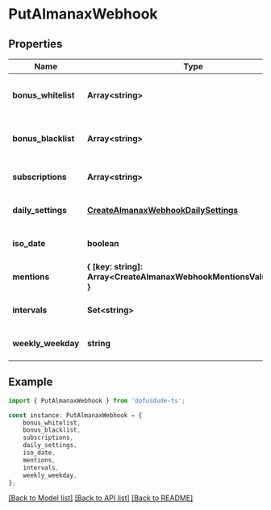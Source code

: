 # PutAlmanaxWebhook


## Properties

Name | Type | Description | Notes
------------ | ------------- | ------------- | -------------
**bonus_whitelist** | **Array&lt;string&gt;** | from all available bonuses (ids) from /dofus3/meta/{language}/almanax/bonuses. Delete old entries with empty array []. Just null changes nothing. | [optional] [default to undefined]
**bonus_blacklist** | **Array&lt;string&gt;** | from all available bonuses (ids) from /dofus3/meta/{language}/almanax/bonuses. Delete old entries with empty array []. Just null changes nothing. | [optional] [default to undefined]
**subscriptions** | **Array&lt;string&gt;** | Get the available subscriptions with /meta/webhooks/almanax | [optional] [default to undefined]
**daily_settings** | [**CreateAlmanaxWebhookDailySettings**](CreateAlmanaxWebhookDailySettings.md) |  | [optional] [default to undefined]
**iso_date** | **boolean** | If false, it will use common local time formats and weekday translations. If true, the format is YYYY-MM-DD. | [optional] [default to false]
**mentions** | **{ [key: string]: Array&lt;CreateAlmanaxWebhookMentionsValueInner&gt;; }** | Almanax bonus ids mapped to array of mentions. | [optional] [default to undefined]
**intervals** | **Set&lt;string&gt;** |  | [optional] [default to undefined]
**weekly_weekday** | **string** | When to post the weekly preview at the specified time. | [optional] [default to undefined]

## Example

```typescript
import { PutAlmanaxWebhook } from 'dofusdude-ts';

const instance: PutAlmanaxWebhook = {
    bonus_whitelist,
    bonus_blacklist,
    subscriptions,
    daily_settings,
    iso_date,
    mentions,
    intervals,
    weekly_weekday,
};
```

[[Back to Model list]](../README.md#documentation-for-models) [[Back to API list]](../README.md#documentation-for-api-endpoints) [[Back to README]](../README.md)
